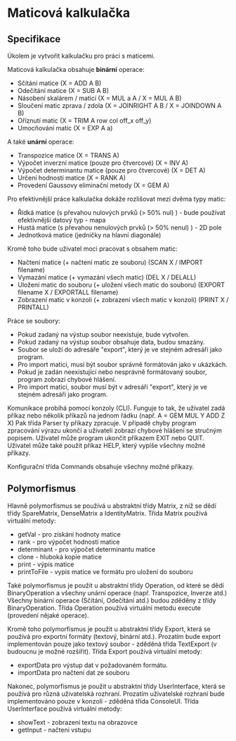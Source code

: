 # Maticová kalkulačka

## Specifikace

Úkolem je vytvořit kalkulačku pro práci s maticemi.

Maticová kalkulačka obsahuje **binární** operace:
- Sčítání matice (X = ADD A B)
- Odečítání matice (X = SUB A B)
- Násobení skalárem / maticí (X = MUL a A / X = MUL A B)
- Sloučení matic zprava / zdola (X = JOINRIGHT A B / X = JOINDOWN A B)
- Oříznutí matic (X = TRIM A row col off_x off_y)
- Umocňování matic (X = EXP A a)

A také **unární** operace:
- Transpozice matice (X = TRANS A)
- Výpočet inverzní matice (pouze pro čtvercové) (X = INV A)
- Výpočet determinantu matice (pouze pro čtvercové) (X = DET A)
- Určení hodnosti matice (X = RANK A)
- Provedení Gaussovy eliminační metody (X = GEM A)

Pro efektivnější práce kalkulačka dokáže rozlišovat mezi dvěma typy matic:
- Řídká matice (s převahou nulových prvků (> 50% nul) ) - bude používat efektivnější datový typ - mapa
- Hustá matice (s převahou nenulových prvků (> 50% nenul) ) - 2D pole
- Jednotková matice (jedničky na hlavní diagonále)

Kromě toho bude uživatel moci pracovat s obsahem matic:
- Načtení matice (+ načtení matic ze souboru) (SCAN X / IMPORT filename)
- Vymazání matice (+ vymazání všech matic) (DEL X / DELALL)
- Uložení matic do souboru (+ uložení všech matic do souboru) (EXPORT filename X / EXPORTALL filename)
- Zobrazení matic v konzoli (+ zobrazení všech matic v konzoli) (PRINT X / PRINTALL)

Práce se soubory:
- Pokud zadaný na výstup soubor neexistuje, bude vytvořen.
- Pokud zadaný na výstup soubor obsahuje data, budou smazány.
- Soubor se uloží do adresáře "export", který je ve stejném adresáři jako program.
- Pro import matici, musí být soubor správně formátován jako v ukázkách.
- Pokud je zadán neexistující nebo nesprávně formátovaný soubor, program zobrazí chybové hlášení.
- Pro import matici, soubor musí být v adresáři "export", který je ve stejném adresáři jako program.

Komunikace probíhá pomocí konzoly (CLI).
Funguje to tak, že uživatel zadá příkaz nebo několik příkazů na jednom řádku (např. A = GEM MUL Y ADD Z X)
Pak třída Parser ty příkazy zpracuje. V případě chyby program zpracování výrazu ukončí a uživateli zobrazí chybové hlášení se stručným popisem.
Uživatel může program ukončit příkazem EXIT nebo QUIT.
Uživatel může také použít příkaz HELP, který vypíše všechny možné příkazy.

Konfigurační třída Commands obsahuje všechny možné příkazy.


## Polymorfismus

Hlavně polymorfismus se používá u abstraktní třídy Matrix, z níž se dědí třídy SpareMatrix, DenseMatrix a IdentityMatrix.
Třída Matrix používá virtuální metody:
- getVal - pro získání hodnoty matice
- rank - pro výpočet hodnosti matice
- determinant - pro výpočet determinantu matice
- clone - hluboká kopie matice
- print - výpis matice
- printToFile - vypis matice ve formátu pro uložení do souboru


Také polymorfismus je použit u abstraktní třídy Operation, od které se dědí BinaryOperation a všechny unární operace (např. Transpozice, Inverze atd.)
Všechny binární operace (Sčítání, Odečítání atd.) budou zděděny z třídy BinaryOperation.
Třída Operation používá virtuální metodu execute (provedení nějaké operace).


Kromě toho polymorfismus je použit u abstraktní třídy Export, která se používá pro exportní formáty (textový, binární atd.).
Prozatím bude export implementován pouze jako textový soubor - zděděná třída TextExport (v budoucnu je možné rozšířit).
Třída Export používá virtuální metody:
- exportData pro výstup dat v požadovaném formátu.
- importData pro načtení dat ze souboru


Nakonec, polymorfismus je použit u abstraktní třídy UserInterface, která se používá pro různá uživatelská rozhraní.
Prozatím uživatelské rozhraní bude implementováno pouze v konzoli - zděděná třída ConsoleUI.
Třída UserInterface používá virtuální metody:
- showText - zobrazení textu na obrazovce
- getInput - načtení vstupu
